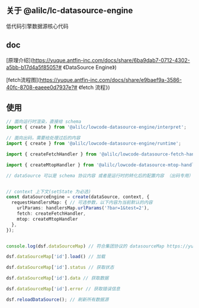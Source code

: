 ## 关于 @alilc/lc-datasource-engine

低代码引擎数据源核心代码

## doc

[原理介绍](https://yuque.antfin-inc.com/docs/share/6ba9dab7-0712-4302-a5bb-b17d4a5f8505?# 《DataSource Engine》)


[fetch流程图](https://yuque.antfin-inc.com/docs/share/e9baef9a-3586-40fc-8708-eaeee0d7937e?# 《fetch 流程》)


## 使用

```ts
// 面向运行时渲染，直接给 schema
import { create } from '@alilc/lowcode-datasource-engine/interpret'; 

// 面向出码，需要给处理过后的内容
import { create } from '@alilc/lowcode-datasource-engine/runtime'; 

import { createFetchHandler } from '@alilc/lowcode-datasource-fetch-handler';

import { createMtopHandler } from '@alilc/lowcode-datasource-mtop-handler';

// dataSource 可以是 schema 协议内容 或者是运行时的转化后的配置内容 （出码专用）


// context 上下文(setState 为必选)
const dataSourceEngine = create(dataSource, context, {
  requestHandlersMap: { // 可选参数，以下内容为当前默认的内容
    urlParams: handlersMap.urlParams('?bar=1&test=2'),
    fetch: createFetchHandler,
    mtop: createMtopHandler
  },
});


console.log(dsf.dataSourceMap) // 符合集团协议的 datasourceMap https://yuque.antfin-inc.com/mo/spec/spec-low-code-building-schema#QUSn5

dsf.dataSourceMap['id'].load() // 加载

dsf.dataSourceMap['id'].status // 获取状态

dsf.dataSourceMap['id'].data // 获取数据

dsf.dataSourceMap['id'].error // 获取错误信息 

dsf.reloadDataSource(); // 刷新所有数据源

```
